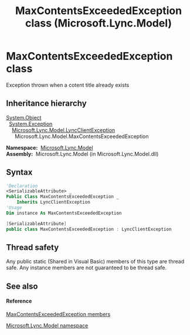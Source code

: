 ﻿---
title: MaxContentsExceededException class (Microsoft.Lync.Model)
TOCTitle: MaxContentsExceededException class
ms:assetid: T:Microsoft.Lync.Model.MaxContentsExceededException_DI_3_UC_OCS14MrefLyncWPF
ms:mtpsurl: https://msdn.microsoft.com/en-us/library/microsoft.lync.model.maxcontentsexceededexception_di_3_uc_ocs14mreflyncwpf(v=office.15)
ms:contentKeyID: 48591804
ms.date: 07/28/2014
mtps_version: v=office.15
f1_keywords:
- Microsoft.Lync.Model.MaxContentsExceededException
dev_langs:
- CSharp
- JScript
- VB
- other
---

# MaxContentsExceededException class

Exception thrown when a cotent title already exists

## Inheritance hierarchy

[System.Object](http://msdn2.microsoft.com/en-us/library/e5kfa45b)  
  [System.Exception](http://msdn2.microsoft.com/en-us/library/c18k6c59)  
    [Microsoft.Lync.Model.LyncClientException](lyncclientexception-class-microsoft-lync-model_2.md)  
      Microsoft.Lync.Model.MaxContentsExceededException  

**Namespace:**  [Microsoft.Lync.Model](microsoft-lync-model-namespace_2.md)  
**Assembly:**  Microsoft.Lync.Model (in Microsoft.Lync.Model.dll)

## Syntax

``` vb
'Declaration
<SerializableAttribute> _
Public Class MaxContentsExceededException _
    Inherits LyncClientException
'Usage
Dim instance As MaxContentsExceededException
```

``` csharp
[SerializableAttribute]
public class MaxContentsExceededException : LyncClientException
```

## Thread safety

Any public static (Shared in Visual Basic) members of this type are thread safe. Any instance members are not guaranteed to be thread safe.

## See also

#### Reference

[MaxContentsExceededException members](maxcontentsexceededexception-members-microsoft-lync-model_2.md)

[Microsoft.Lync.Model namespace](microsoft-lync-model-namespace_2.md)

